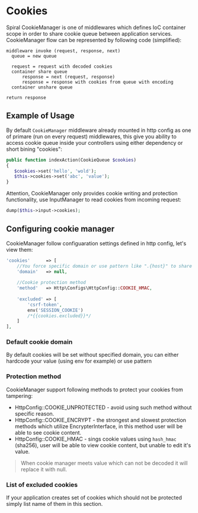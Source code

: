 # Cookies
Spiral CookieManager is one of middlewares which defines IoC container scope in order to share cookie queue between application services. CookieManager flow can be represented by following code (simplified):

```
middleware invoke (request, response, next)
  queue = new queue
  
  request = request with decoded cookies
  container share queue
      response = next (request, response)
      response = response with cookies from queue with encoding
  container unshare queue
   
return response 
```

## Example of Usage
By default `CookieManager` middleware already mounted in http config as one of primare (run on every request) middlewares, this give you ability to access cookie queue inside your controllers using either dependency or short bining "cookies":

```php
public function indexAction(CookieQueue $cookies)
{
   $cookies->set('hello', 'wold');
   $this->cookies->set('abc', 'value');
}
```

Attention, CookieManager only provides cookie writing and protection functionality, use InputManager to read cookies from incoming request:

```php
dump($this->input->cookies);
```

## Configuring cookie manager
CookieManager follow configuaration settings defined in http config, let's view them:

```php
'cookies'      => [
    //You force specific domain or use pattern like ".{host}" to share cookies with sub domains
    'domain'   => null,
    
    //Cookie protection method
    'method'   => Http\Configs\HttpConfig::COOKIE_HMAC,
    
    'excluded' => [
        'csrf-token',
        env('SESSION_COOKIE')
        /*{{cookies.excluded}}*/
    ]
],
```

### Default **cookie domain**
By default cookies will be set without specified domain, you can either hardcode your value (using env for example) or use pattern

### Protection **method**
CookieManager support following methods to protect your cookies from tampering:
* HttpConfig::COOKIE_UNPROTECTED - avoid using such method without specific reason.
* HttpConfig::COOKIE_ENCRYPT - the strongest and slowest protection methods which utilize EncrypterInterface, in this method user will be able to see cookie content. 
* HttpConfig::COOKIE_HMAC - sings cookie values using `hash_hmac` (sha256), user will be able to view cookie content, but unable to edit it's value.

> When cookie manager meets value which can not be decoded it will replace it with null.

### List of excluded cookies
If your application creates set of cookies which should not be protected simply list name of them in this section.
